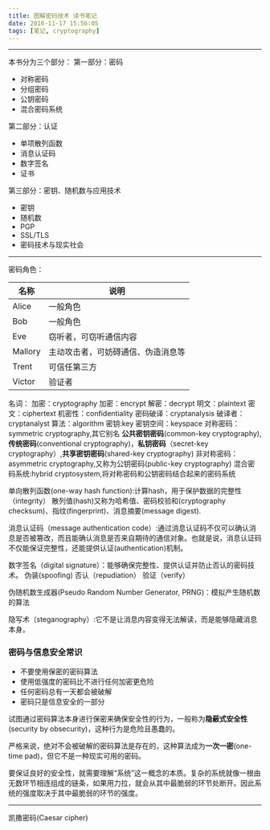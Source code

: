 ```yaml
---
title: 图解密码技术 读书笔记
date: 2016-11-17 15:56:05
tags: [笔记, cryptography]
---
```

---
本书分为三个部分：
第一部分：密码
+ 对称密码
+ 分组密码
+ 公钥密码
+ 混合密码系统

第二部分：认证
+ 单项散列函数
+ 消息认证码
+ 数字签名
+ 证书

第三部分：密钥、随机数与应用技术
+ 密钥
+ 随机数
+ PGP
+ SSL/TLS
+ 密码技术与现实社会

---
密码角色：

|名称|说明|
|---|---|
|Alice |一般角色|
|Bob |一般角色 |
|Eve |窃听者，可窃听通信内容 |
|Mallory |主动攻击者，可妨碍通信、伪造消息等 |
|Trent |可信任第三方 |
|Victor |验证者 |

名词：
加密：cryptography
加密：encrypt
解密：decrypt
明文：plaintext
密文：ciphertext
机密性：confidentiality
密码破译：cryptanalysis
破译者：cryptanalyst
算法：algorithm
密钥:key
密钥空间：keyspace
对称密码：symmetric cryptography,其它别名 **公共密钥密码**(common-key cryptography),**传统密码**(conventional cryptography)，**私钥密码**（secret-key cryptography）,**共享密钥密码**(shared-key cryptography)
非对称密码：asymmetric cryptography,又称为公钥密码(public-key cryptography)
混合密码系统:hybrid cryptosystem,将对称密码和公钥密码结合起来的密码系统

单向散列函数(one-way hash function):计算hash，用于保护数据的完整性（integrity）
散列值(hash)又称为哈希值、密码校验和(cryptography checksum)、指纹(fingerprint)、消息摘要(message digest).

消息认证码（message authentication code）:通过消息认证码不仅可以确认消息是否被篡改，而且能确认消息是否来自期待的通信对象。也就是说，消息认证码不仅能保证完整性，还能提供认证(authentication)机制。

数字签名（digital signature）：能够确保完整性、提供认证并防止否认的密码技术。
伪装(spoofing)
否认（repudiation）
验证（verify）

伪随机数生成器(Pseudo Random Number Generator, PRNG)：模拟产生随机数的算法

隐写术（steganography）:它不是让消息内容变得无法解读，而是能够隐藏消息本身。

###  密码与信息安全常识
+ 不要使用保密的密码算法
+ 使用低强度的密码比不进行任何加密更危险
+ 任何密码总有一天都会被破解
+ 密码只是信息安全的一部分

试图通过密码算法本身进行保密来确保安全性的行为，一般称为**隐蔽式安全性**(security by obsecurity)，这种行为是危险且愚蠢的。

严格来说，绝对不会被破解的密码算法是存在的，这种算法成为**一次一密**(one-time pad)，但它不是一种现实可用的密码。

要保证良好的安全性，就需要理解“系统”这一概念的本质。复杂的系统就像一根由无数环节相连组成的链条，如果用力拉，就会从其中最脆弱的环节处断开。因此系统的强度取决于其中最脆弱的环节的强度。

------
凯撒密码(Caesar cipher)



















